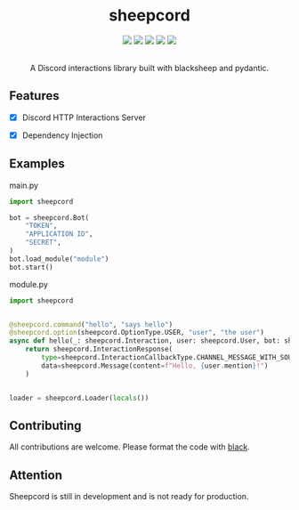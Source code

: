 <div align="center">
 <h1>
     sheepcord
 </h1>
 
 <img src="https://img.shields.io/github/issues/keenanoh/sheepcord">
 <img src="https://img.shields.io/github/forks/keenanoh/sheepcord">
 <img src="https://img.shields.io/github/stars/keenanoh/sheepcord">
 <img src="https://img.shields.io/github/license/keenanoh/sheepcord">
 <img src="https://tokei.rs/b1/github/keenanoh/sheepcord">
 
 <br>
 <br>
 
 A Discord interactions library built with blacksheep and pydantic.
 
</div>

## Features
- [x] Discord HTTP Interactions Server
- [x] Dependency Injection


## Examples
main.py
```py
import sheepcord

bot = sheepcord.Bot(
    "TOKEN",
    "APPLICATION ID",
    "SECRET",
)
bot.load_module("module")
bot.start()

```
module.py
```py
import sheepcord


@sheepcord.command("hello", "says hello")
@sheepcord.option(sheepcord.OptionType.USER, "user", "the user")
async def hello(_: sheepcord.Interaction, user: sheepcord.User, bot: sheepcord.Inject[sheepcord.Bot]) -> sheepcord.InteractionResponse:
    return sheepcord.InteractionResponse(
        type=sheepcord.InteractionCallbackType.CHANNEL_MESSAGE_WITH_SOURCE,
        data=sheepcord.Message(content=f"Hello, {user.mention}!")
    )


loader = sheepcord.Loader(locals())
```

## Contributing
All contributions are welcome. Please format the code with [black](https://github.com/psf/black).

## Attention
Sheepcord is still in development and is not ready for production.

